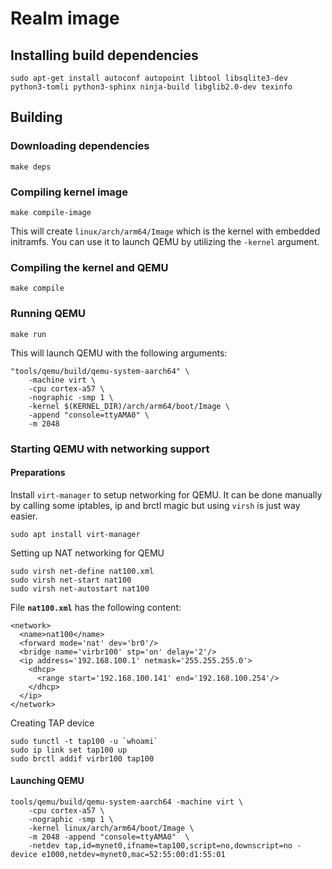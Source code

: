 # Realm image

## Installing build dependencies

    sudo apt-get install autoconf autopoint libtool libsqlite3-dev python3-tomli python3-sphinx ninja-build libglib2.0-dev texinfo

## Building

### Downloading dependencies

    make deps

### Compiling kernel image

    make compile-image

This will create `linux/arch/arm64/Image` which is the kernel with embedded initramfs. You can use it to launch QEMU by utilizing the `-kernel` argument.

### Compiling the kernel and QEMU 

    make compile

### Running QEMU

    make run

This will launch QEMU with the following arguments:

    "tools/qemu/build/qemu-system-aarch64" \
        -machine virt \
        -cpu cortex-a57 \
        -nographic -smp 1 \
        -kernel $(KERNEL_DIR)/arch/arm64/boot/Image \
        -append "console=ttyAMA0" \
        -m 2048

### Starting QEMU with networking support

#### Preparations

Install `virt-manager` to setup networking for QEMU. It can be done manually by calling some iptables, ip and brctl magic but using `virsh` is just way easier.

    sudo apt install virt-manager

Setting up NAT networking for QEMU

    sudo virsh net-define nat100.xml
    sudo virsh net-start nat100
    sudo virsh net-autostart nat100

File __`nat100.xml`__ has the following content:

```
<network>
  <name>nat100</name>
  <forward mode='nat' dev='br0'/>
  <bridge name='virbr100' stp='on' delay='2'/>
  <ip address='192.168.100.1' netmask='255.255.255.0'>
    <dhcp>
      <range start='192.168.100.141' end='192.168.100.254'/>
    </dhcp>
  </ip>
</network>
```

Creating TAP device

    sudo tunctl -t tap100 -u `whoami`
    sudo ip link set tap100 up
    sudo brctl addif virbr100 tap100


#### Launching QEMU

    tools/qemu/build/qemu-system-aarch64 -machine virt \
        -cpu cortex-a57 \
        -nographic -smp 1 \
        -kernel linux/arch/arm64/boot/Image \
        -m 2048 -append "console=ttyAMA0"  \
        -netdev tap,id=mynet0,ifname=tap100,script=no,downscript=no -device e1000,netdev=mynet0,mac=52:55:00:d1:55:01

